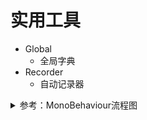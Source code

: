 # 实用工具

- Global
  - 全局字典
- Recorder
  - 自动记录器

<details>
<summary>
参考：MonoBehaviour流程图
</summary>

![MonoBehaviour流程图](./Reference/monobehaviour_flowchart.svg)

</details>
